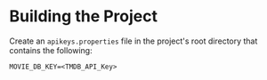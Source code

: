 # Building the Project
Create an `apikeys.properties` file in the project's root directory that contains the following:

```
MOVIE_DB_KEY=<TMDB_API_Key>
```

